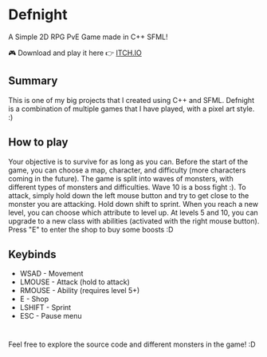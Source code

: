 
# Defnight

A Simple 2D RPG PvE Game made in C++ SFML!

🎮 Download and play it here 👉 [ITCH.IO](https://piterson25.itch.io/defnight)

## Summary
This is one of my big projects that I created using C++ and SFML. Defnight is a combination of multiple games that I have played, with a pixel art style. :)

## How to play
Your objective is to survive for as long as you can. Before the start of the game, you can choose a map, character, and difficulty (more characters coming in the future). The game is split into waves of monsters, with different types of monsters and difficulties. Wave 10 is a boss fight :). To attack, simply hold down the left mouse button and try to get close to the monster you are attacking. Hold down shift to sprint. When you reach a new level, you can choose which attribute to level up. At levels 5 and 10, you can upgrade to a new class with abilities (activated with the right mouse button). Press "E" to enter the shop to buy some boosts :D

## Keybinds
- WSAD - Movement
- LMOUSE - Attack (hold to attack)
- RMOUSE - Ability (requires level 5+)
- E - Shop
- LSHIFT - Sprint
- ESC - Pause menu

#
Feel free to explore the source code and different monsters in the game! :D
